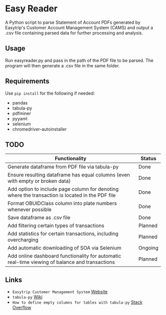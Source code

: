 # Easy Reader

A Python script to parse Statement of Account PDFs generated by Easytrip's Customer Account Management System (CAMS) and output a .csv file containing parsed data for further processing and analysis.

## Usage

Run easyreader.py and pass in the path of the PDF file to be parsed. The program will then generate a .csv file in the same folder.

## Requirements

Use `pip install` for the following if needed:

- pandas
- tabula-py
- pdfminer
- pyyaml
- selenium
- chromedriver-autoinstaller

## TODO

| Functionality | Status |
| - | - |
| Generate dataframe from PDF file via tabula-py | Done |
| Ensure resulting dataframe has equal columns (even with empty or broken data) | Done |
| Add option to include page column for denoting where the transaction is located in the PDF file | Done |
| Format OBUIDClass column into plate numbers whenever possible | Done |
| Save dataframe as .csv file | Done |
| Add filtering certain types of transactions | Planned |
| Add statistics for certain transactions, including overcharging | Planned |
| Add automatic downloading of SOA via Selenium | Ongoing |
| Add online dashboard functionality for automatic real-time viewing of balance and transactions | Planned |

## Links

- `Easytrip Customer Management System` [Website](https://myeasytripcams.easytrip.ph/CAMS/)
- `tabula-py` [Wiki](https://tabula-py.readthedocs.io/en/latest/)
- `How to define empty columns for tables with tabula-py` [Stack Overflow](https://stackoverflow.com/questions/56065307/how-can-i-stop-tabula-from-automatically-dropping-empty-columns/71553990#71553990)
